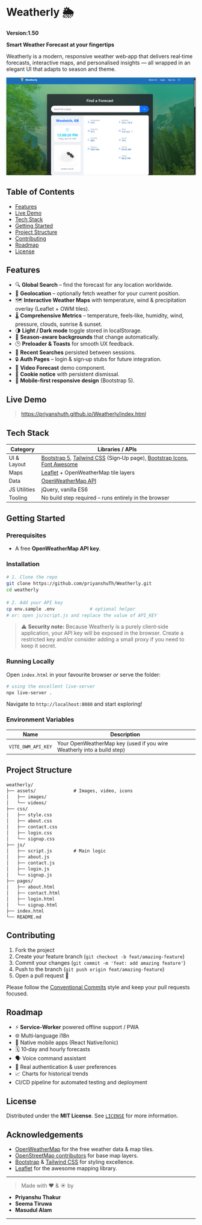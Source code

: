 # Weatherly 🌦️

**Version:1.50**

**Smart Weather Forecast at your fingertips**

Weatherly is a modern, responsive weather web‑app that delivers real‑time forecasts, interactive maps, and personalised insights — all wrapped in an elegant UI that adapts to season and theme.

![Weatherly hero screenshot](assets/screenshots/hero.png)

## Table of Contents

- [Features](#features)
- [Live Demo](#live-demo)
- [Tech Stack](#tech-stack)
- [Getting Started](#getting-started)
- [Project Structure](#project-structure)
- [Contributing](#contributing)
- [Roadmap](#roadmap)
- [License](#license)

## Features

- 🔍 **Global Search** – find the forecast for any location worldwide.
- 📍 **Geolocation** – optionally fetch weather for your current position.
- 🗺️ **Interactive Weather Maps** with temperature, wind & precipitation overlay (Leaflet + OWM tiles).
- 🌡️ **Comprehensive Metrics** – temperature, feels‑like, humidity, wind, pressure, clouds, sunrise & sunset.
- 🌗 **Light / Dark mode** toggle stored in localStorage.
- 🎨 **Season‑aware backgrounds** that change automatically.
- 🕑 **Preloader & Toasts** for smooth UX feedback.
- 📜 **Recent Searches** persisted between sessions.
- 🔒 **Auth Pages** – login & sign‑up stubs for future integration.
- 🎥 **Video Forecast** demo component.
- 🍪 **Cookie notice** with persistent dismissal.
- 📱 **Mobile‑first responsive design** (Bootstrap 5).

## Live Demo

> https://priyanshuth.github.io/Weatherly/index.html

## Tech Stack

| Category     | Libraries / APIs                                                                                                                                                                            |
| ------------ | ------------------------------------------------------------------------------------------------------------------------------------------------------------------------------------------- |
| UI & Layout  | [Bootstrap 5](https://getbootstrap.com), [Tailwind CSS](https://tailwindcss.com) (Sign‑Up page), [Bootstrap Icons](https://icons.getbootstrap.com), [Font Awesome](https://fontawesome.com) |
| Maps         | [Leaflet](https://leafletjs.com) + OpenWeatherMap tile layers                                                                                                                               |
| Data         | [OpenWeatherMap API](https://openweathermap.org/api)                                                                                                                                        |
| JS Utilities | jQuery, vanilla ES6                                                                                                                                                                         |
| Tooling      | No build step required – runs entirely in the browser                                                                                                                                       |

## Getting Started

### Prerequisites

- A free **OpenWeatherMap API key**.

### Installation

```bash
# 1. Clone the repo
git clone https://github.com/priyanshuTh/Weatherly.git
cd weatherly

# 2. Add your API key
cp env.sample .env             # optional helper
# or: open js/script.js and replace the value of API_KEY
```

> ⚠️ **Security note:** Because Weatherly is a purely client‑side application, your API key will be exposed in the browser. Create a restricted key and/or consider adding a small proxy if you need to keep it secret.

### Running Locally

Open `index.html` in your favourite browser _or_ serve the folder:

```bash
# using the excellent live‑server
npx live-server .
```

Navigate to `http://localhost:8080` and start exploring!

### Environment Variables

| Name               | Description                                                            |
| ------------------ | ---------------------------------------------------------------------- |
| `VITE_OWM_API_KEY` | Your OpenWeatherMap key (used if you wire Weatherly into a build step) |

## Project Structure

```
weatherly/
├── assets/              # Images, video, icons
│   ├── images/
│   └── videos/
├── css/
│   ├── style.css
│   ├── about.css
│   ├── contact.css
│   ├── login.css
│   └── signup.css
├── js/
│   ├── script.js        # Main logic
│   ├── about.js
│   ├── contact.js
│   ├── login.js
│   └── signup.js
├── pages/
│   ├── about.html
│   ├── contact.html
│   ├── login.html
│   └── signup.html
├── index.html
└── README.md
```

## Contributing

1. Fork the project
2. Create your feature branch (`git checkout -b feat/amazing-feature`)
3. Commit your changes (`git commit -m 'feat: add amazing feature'`)
4. Push to the branch (`git push origin feat/amazing-feature`)
5. Open a pull request 🚀

Please follow the [Conventional Commits](https://www.conventionalcommits.org) style and keep your pull requests focused.

## Roadmap

- ⚡ **Service‑Worker** powered offline support / PWA
- 🌐 Multi‑language i18n
- 📱 Native mobile apps (React Native/Ionic)
- 🗓️ 10‑day and hourly forecasts
- 🗣️ Voice command assistant
- 🔑 Real authentication & user preferences
- 📈 Charts for historical trends
- CI/CD pipeline for automated testing and deployment

## License

Distributed under the **MIT License**. See [`LICENSE`](LICENSE) for more information.

## Acknowledgements

- [OpenWeatherMap](https://openweathermap.org) for the free weather data & map tiles.
- [OpenStreetMap contributors](https://www.openstreetmap.org/copyright) for base map layers.
- [Bootstrap](https://getbootstrap.com) & [Tailwind CSS](https://tailwindcss.com) for styling excellence.
- [Leaflet](https://leafletjs.com) for the awesome mapping library.

---

> Made with ❤️ & ☀️ by

- **Priyanshu Thakur**
- **Seema Tiruwa**
- **Masudul Alam**

---
